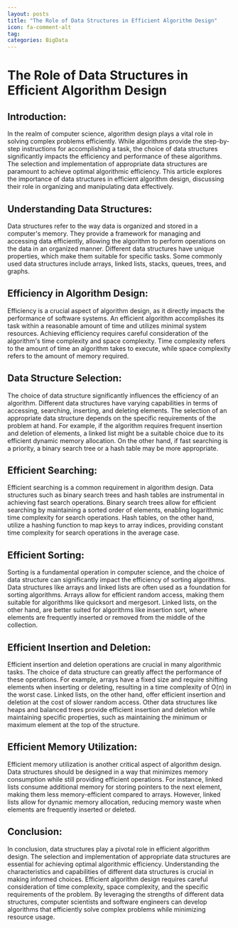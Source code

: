 ```yaml
---
layout: posts
title: "The Role of Data Structures in Efficient Algorithm Design"
icon: fa-comment-alt
tag:      
categories: BigData
---
```



# The Role of Data Structures in Efficient Algorithm Design

## Introduction:
In the realm of computer science, algorithm design plays a vital role in solving complex problems efficiently. While algorithms provide the step-by-step instructions for accomplishing a task, the choice of data structures significantly impacts the efficiency and performance of these algorithms. The selection and implementation of appropriate data structures are paramount to achieve optimal algorithmic efficiency. This article explores the importance of data structures in efficient algorithm design, discussing their role in organizing and manipulating data effectively.

## Understanding Data Structures:
Data structures refer to the way data is organized and stored in a computer's memory. They provide a framework for managing and accessing data efficiently, allowing the algorithm to perform operations on the data in an organized manner. Different data structures have unique properties, which make them suitable for specific tasks. Some commonly used data structures include arrays, linked lists, stacks, queues, trees, and graphs.

## Efficiency in Algorithm Design:
Efficiency is a crucial aspect of algorithm design, as it directly impacts the performance of software systems. An efficient algorithm accomplishes its task within a reasonable amount of time and utilizes minimal system resources. Achieving efficiency requires careful consideration of the algorithm's time complexity and space complexity. Time complexity refers to the amount of time an algorithm takes to execute, while space complexity refers to the amount of memory required.

## Data Structure Selection:
The choice of data structure significantly influences the efficiency of an algorithm. Different data structures have varying capabilities in terms of accessing, searching, inserting, and deleting elements. The selection of an appropriate data structure depends on the specific requirements of the problem at hand. For example, if the algorithm requires frequent insertion and deletion of elements, a linked list might be a suitable choice due to its efficient dynamic memory allocation. On the other hand, if fast searching is a priority, a binary search tree or a hash table may be more appropriate.

## Efficient Searching:
Efficient searching is a common requirement in algorithm design. Data structures such as binary search trees and hash tables are instrumental in achieving fast search operations. Binary search trees allow for efficient searching by maintaining a sorted order of elements, enabling logarithmic time complexity for search operations. Hash tables, on the other hand, utilize a hashing function to map keys to array indices, providing constant time complexity for search operations in the average case.

## Efficient Sorting:
Sorting is a fundamental operation in computer science, and the choice of data structure can significantly impact the efficiency of sorting algorithms. Data structures like arrays and linked lists are often used as a foundation for sorting algorithms. Arrays allow for efficient random access, making them suitable for algorithms like quicksort and mergesort. Linked lists, on the other hand, are better suited for algorithms like insertion sort, where elements are frequently inserted or removed from the middle of the collection.

## Efficient Insertion and Deletion:
Efficient insertion and deletion operations are crucial in many algorithmic tasks. The choice of data structure can greatly affect the performance of these operations. For example, arrays have a fixed size and require shifting elements when inserting or deleting, resulting in a time complexity of O(n) in the worst case. Linked lists, on the other hand, offer efficient insertion and deletion at the cost of slower random access. Other data structures like heaps and balanced trees provide efficient insertion and deletion while maintaining specific properties, such as maintaining the minimum or maximum element at the top of the structure.

## Efficient Memory Utilization:
Efficient memory utilization is another critical aspect of algorithm design. Data structures should be designed in a way that minimizes memory consumption while still providing efficient operations. For instance, linked lists consume additional memory for storing pointers to the next element, making them less memory-efficient compared to arrays. However, linked lists allow for dynamic memory allocation, reducing memory waste when elements are frequently inserted or deleted.

## Conclusion:
In conclusion, data structures play a pivotal role in efficient algorithm design. The selection and implementation of appropriate data structures are essential for achieving optimal algorithmic efficiency. Understanding the characteristics and capabilities of different data structures is crucial in making informed choices. Efficient algorithm design requires careful consideration of time complexity, space complexity, and the specific requirements of the problem. By leveraging the strengths of different data structures, computer scientists and software engineers can develop algorithms that efficiently solve complex problems while minimizing resource usage.
